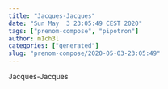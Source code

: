 ```yaml
---
title: "Jacques-Jacques"
date: "Sun May  3 23:05:49 CEST 2020"
tags: ["prenom-compose", "pipotron"]
author: m1ch3l
categories: ["generated"]
slug: "prenom-compose/2020-05-03-23:05:49"
---
```


Jacques-Jacques
